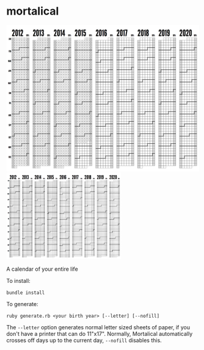 # mortalical

![Screenshot of mortalical](https://raw.githubusercontent.com/lord/img/master/screenshot-mortalical.png)
<img src="https://raw.githubusercontent.com/lord/img/master/screenshot-mortalical.png" width="300">

A calendar of your entire life

To install:

    bundle install

To generate:

    ruby generate.rb <your birth year> [--letter] [--nofill]

The `--letter` option generates normal letter sized sheets of paper, if you don't have a printer that can do 11"x17". Normally, Mortalical automatically crosses off days up to the current day, `--nofill` disables this.
